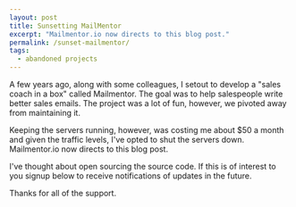 ```yaml
---
layout: post
title: Sunsetting MailMentor
excerpt: "Mailmentor.io now directs to this blog post."
permalink: /sunset-mailmentor/
tags:
  - abandoned projects
---
```


A few years ago, along with some colleagues, I setout to develop a "sales coach in a box" called Mailmentor. The goal was to help salespeople write better sales emails. The project was a lot of fun, however, we pivoted away from maintaining it.

Keeping the servers running, however, was costing me about $50 a month and given the traffic levels, I've opted to shut the servers down. Mailmentor.io now directs to this blog post.

I've thought about open sourcing the source code. If this is of interest to you signup below to receive notifications of updates in the future.

Thanks for all of the support.
